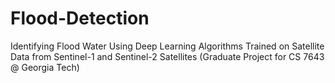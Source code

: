 # Flood-Detection

Identifying Flood Water Using Deep Learning Algorithms Trained on Satellite Data from Sentinel-1 and Sentinel-2 Satellites (Graduate Project for CS 7643 @ Georgia Tech)
